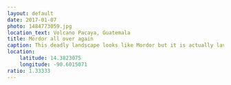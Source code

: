 ```yaml
---
layout: default
date: 2017-01-07
photo: 1484773059.jpg
location_text: Volcano Pacaya, Guatemala
title: Mordor all over again
caption: This deadly landscape looks like Mordor but it is actually lava from the Pacaya volcano in the background.
location:
    latitude: 14.3823075
    longitude: -90.6015071
ratio: 1.33333
---
```

